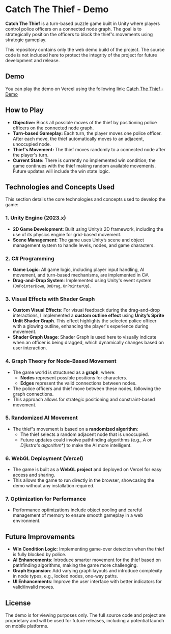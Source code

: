 # Catch The Thief - Demo

**Catch The Thief** is a turn-based puzzle game built in Unity where players control police officers on a connected node graph. The goal is to strategically position the officers to block the thief's movements using strategic gameplay.

This repository contains only the web demo build of the project. The source code is not included here to protect the integrity of the project for future development and release.

## Demo

You can play the demo on Vercel using the following link: [Catch The Thief - Demo](https://catch-the-thief-demo.vercel.app)

## How to Play

- **Objective:** Block all possible moves of the thief by positioning police officers on the connected node graph.
- **Turn-based Gameplay:** Each turn, the player moves one police officer. After each move, the thief automatically moves to an adjacent, unoccupied node.
- **Thief's Movement:** The thief moves randomly to a connected node after the player's turn.
- **Current State:** There is currently no implemented win condition; the game continues with the thief making random available movements. Future updates will include the win state logic.

## Technologies and Concepts Used

This section details the core technologies and concepts used to develop the game:

### 1. **Unity Engine (2023.x)**
   - **2D Game Development**: Built using Unity’s 2D framework, including the use of its physics engine for grid-based movement.
   - **Scene Management**: The game uses Unity’s scene and object management system to handle levels, nodes, and game characters.

### 2. **C# Programming**
   - **Game Logic**: All game logic, including player input handling, AI movement, and turn-based mechanisms, are implemented in C#.
   - **Drag-and-Drop System**: Implemented using Unity's event system (`OnPointerDown`, `OnDrag`, `OnPointerUp`).

### 3. **Visual Effects with Shader Graph**
   - **Custom Visual Effects**: For visual feedback during the drag-and-drop interactions, I implemented a **custom outline effect** using **Unity’s Sprite Unlit Shader Graph**. This effect highlights the selected police officer with a glowing outline, enhancing the player's experience during movement.
   - **Shader Graph Usage**: Shader Graph is used here to visually indicate when an officer is being dragged, which dynamically changes based on user interaction.
   
### 4. **Graph Theory for Node-Based Movement**
   - The game world is structured as a **graph**, where:
     - **Nodes** represent possible positions for characters.
     - **Edges** represent the valid connections between nodes.
   - The police officers and thief move between these nodes, following the graph connections.
   - This approach allows for strategic positioning and constraint-based movement.

### 5. **Randomized AI Movement**
   - The thief's movement is based on a **randomized algorithm**:
     - The thief selects a random adjacent node that is unoccupied.
     - Future updates could involve pathfinding algorithms (e.g., **A* or Dijkstra's algorithm**) to make the AI more intelligent.

### 6. **WebGL Deployment (Vercel)**
   - The game is built as a **WebGL project** and deployed on Vercel for easy access and sharing.
   - This allows the game to run directly in the browser, showcasing the demo without any installation required.

### 7. **Optimization for Performance**
   - Performance optimizations include object pooling and careful management of memory to ensure smooth gameplay in a web environment.

## Future Improvements

- **Win Condition Logic**: Implementing game-over detection when the thief is fully blocked by police.
- **AI Enhancements**: Introduce smarter movement for the thief based on pathfinding algorithms, making the game more challenging.
- **Graph Expansion**: Add varying graph layouts and introduce complexity in node types, e.g., locked nodes, one-way paths.
- **UI Enhancements**: Improve the user interface with better indicators for valid/invalid moves.

## License

The demo is for viewing purposes only. The full source code and project are proprietary and will be used for future releases, including a potential launch on mobile platforms.
